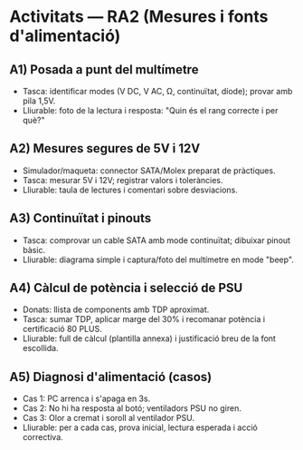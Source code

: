 # Activitats — RA2 (Mesures i fonts d'alimentació)

## A1) Posada a punt del multímetre
- Tasca: identificar modes (V DC, V AC, Ω, continuïtat, díode); provar amb pila 1,5V.
- Lliurable: foto de la lectura i resposta: "Quin és el rang correcte i per què?"

## A2) Mesures segures de 5V i 12V
- Simulador/maqueta: connector SATA/Molex preparat de pràctiques.
- Tasca: mesurar 5V i 12V; registrar valors i toleràncies.
- Lliurable: taula de lectures i comentari sobre desviacions.

## A3) Continuïtat i pinouts
- Tasca: comprovar un cable SATA amb mode continuïtat; dibuixar pinout bàsic.
- Lliurable: diagrama simple i captura/foto del multímetre en mode "beep".

## A4) Càlcul de potència i selecció de PSU
- Donats: llista de components amb TDP aproximat.
- Tasca: sumar TDP, aplicar marge del 30% i recomanar potència i certificació 80 PLUS.
- Lliurable: full de càlcul (plantilla annexa) i justificació breu de la font escollida.

## A5) Diagnosi d'alimentació (casos)
- Cas 1: PC arrenca i s'apaga en 3s.
- Cas 2: No hi ha resposta al botó; ventiladors PSU no giren.
- Cas 3: Olor a cremat i soroll al ventilador PSU.
- Lliurable: per a cada cas, prova inicial, lectura esperada i acció correctiva.
